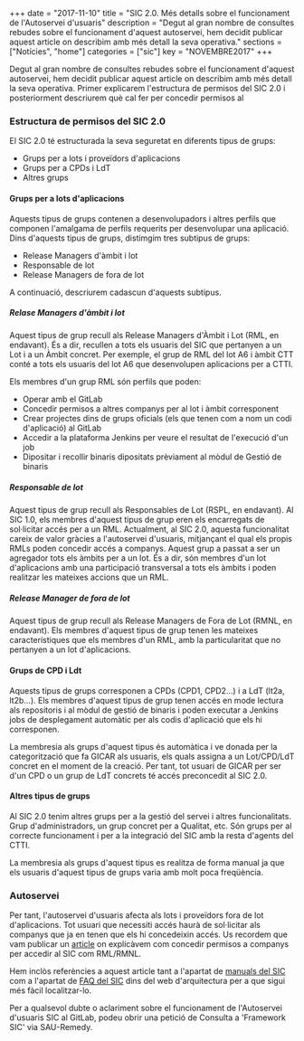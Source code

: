 +++
date        = "2017-11-10"
title       = "SIC 2.0. Més detalls sobre el funcionament de l'Autoservei d'usuaris"
description = "Degut al gran nombre de consultes rebudes sobre el funcionament d'aquest autoservei, hem decidit publicar aquest article on describim amb més detall la seva operativa."
sections    = ["Notícies", "home"]
categories  = ["sic"]
key         = "NOVEMBRE2017"
+++

Degut al gran nombre de consultes rebudes sobre el funcionament d'aquest autoservei, hem decidit publicar aquest article on describim amb més detall la seva operativa. Primer explicarem l'estructura de permisos del SIC 2.0 i posteriorment descriurem què cal fer per concedir permisos al 

### Estructura de permisos del SIC 2.0

El SIC 2.0 té estructurada la seva seguretat en diferents tipus de grups:

* Grups per a lots i proveïdors d'aplicacions
* Grups per a CPDs i LdT
* Altres grups

#### Grups per a lots d'aplicacions

Aquests tipus de grups contenen a desenvolupadors i altres perfils que componen l'amalgama de perfils requerits per desenvolupar una aplicació. Dins d'aquests tipus de grups, distimgim tres subtipus de grups:

* Release Managers d'àmbit i lot
* Responsable de lot
* Release Managers de fora de lot

A continuació, descriurem cadascun d'aquests subtipus.

##### Relase Managers d'àmbit i lot

Aquest tipus de grup recull als Release Managers d'Àmbit i Lot (RML, en endavant). És a dir, recullen a tots els usuaris del SIC que pertanyen a un Lot i a un Àmbit concret. Per exemple, el grup de RML del lot A6 i àmbit CTT conté a tots els usuaris del lot A6 que desenvolupen aplicacions per a CTTI.

Els membres d'un grup RML són perfils que poden:

* Operar amb el GitLab
* Concedir permisos a altres companys per al lot i àmbit corresponent
* Crear projectes dins de grups oficials (els que tenen com a nom un codi d'aplicació) al GitLab
* Accedir a la plataforma Jenkins per veure el resultat de l'execució d'un job
* Dipositar i recollir binaris dipositats prèviament al mòdul de Gestió de binaris

##### Responsable de lot

Aquest tipus de grup recull als Responsables de Lot (RSPL, en endavant). Al SIC 1.0, els membres d'aquest tipus de grup eren els encarregats de sol·licitar accés per a un RML. Actualment, al SIC 2.0, aquesta funcionalitat careix de valor gràcies a l'autoservei d'usuaris, mitjançant el qual els propis RMLs poden concedir accés a companys. Aquest grup a passat a ser un agregador tots els àmbits per a un lot. És a dir, són membres d'un lot d'aplicacions amb una participació transversal a tots els àmbits i poden realitzar les mateixes accions que un RML.

##### Release Manager de fora de lot

Aquest tipus de grup recull als Release Managers de Fora de Lot (RMNL, en endavant). Els membres d'aquest tipus de grup tenen les mateixes característiques que els membres d'un RML, amb la particularitat que no pertanyen a un lot d'aplicacions.

#### Grups de CPD i Ldt

Aquests tipus de grups corresponen a CPDs (CPD1, CPD2...) i a LdT (lt2a, lt2b...). Els membres d'aquest tipus de grup tenen accés en mode lectura als repositoris i al mòdul de gestió de binaris i poden executar a Jenkins jobs de desplegament automàtic per als codis d'aplicació que els hi corresponen.

La membresia als grups d'aquest tipus és automàtica i ve donada per la categorització que fa GICAR als usuaris, els quals assigna a un Lot/CPD/LdT concret en el moment de la creació. Per tant, tot usuari de GICAR per ser d'un CPD o un grup de LdT concrets té accés preconcedit al SIC 2.0.

#### Altres tipus de grups

Al SIC 2.0 tenim altres grups per a la gestió del servei i altres funcionalitats. Grup d'administradors, un grup concret per a Qualitat, etc. Són grups per al correcte funcionament i per a la integració del SIC amb la resta d'agents del CTTI.

La membresia als grups d'aquest tipus es realitza de forma manual ja que els usuaris d'aquest tipus de grups varia amb molt poca freqüència.

### Autoservei

Per tant, l'autoservei d'usuaris afecta als lots i proveïdors fora de lot d'aplicacions. Tot usuari que necessiti accés haurà de sol·licitar als companys que ja en tenen que els hi concedeixin accés. Us recordem que vam publicar un [article](http://canigo.ctti.gencat.cat/noticies/2017-07-18-SIC-Autoservei-usuaris-SIC2.0/) on explicàvem com concedir permisos a companys per accedir al SIC com RML/RMNL.

Hem inclòs referències a aquest article tant a l'apartat de [manuals del SIC](http://canigo.ctti.gencat.cat/sic-documentacio/manuals/) com a l'apartat de [FAQ del SIC](http://canigo.ctti.gencat.cat/sic/faq/) dins del web d'arquitectura per a que sigui més fàcil localitzar-lo.

Per a qualsevol dubte o aclariment sobre el funcionament de l'Autoservei d'usuaris SIC al GitLab, podeu obrir una petició de Consulta a 'Framework SIC' via SAU-Remedy.
